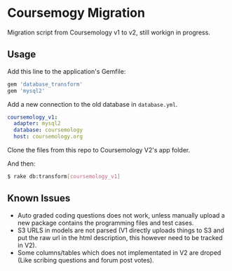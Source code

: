 # Coursemogy Migration
Migration script from Coursemology v1 to v2, still workign in progress.

## Usage
Add this line to the application's Gemfile:

```ruby
gem 'database_transform'
gem 'mysql2'
```

Add a new connection to the old database in `database.yml`.
```yaml
coursemology_v1:
  adapter: mysql2
  database: coursemology
  host: coursemology.org
```

Clone the files from this repo to Coursemology V2's app folder.

And then:
```sh
$ rake db:transform[coursemology_v1]
```

## Known Issues
- Auto graded coding questions does not work, unless manually upload a new package contains the programming files and test cases.
- S3 URLS in models are not parsed (V1 directly uploads things to S3 and put the raw url in the html description, this however need to be tracked in V2).
- Some columns/tables which does not implementated in V2 are droped (Like scribing questions and forum post votes).
